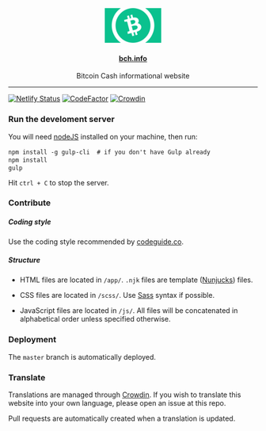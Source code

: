 <div align="center">
  <img src="app/static/img/bitcoin-cash-logo-flag.svg" height="70">
  <h4><a href="https://bch.info" target="_blank">bch.info</a></h4>
  <p>Bitcoin Cash informational website</p>
</div>

<hr>

[![Netlify Status](https://api.netlify.com/api/v1/badges/52d9f701-354f-4e58-9223-d4da49906174/deploy-status)](https://app.netlify.com/sites/bch/deploys) [![CodeFactor](https://www.codefactor.io/repository/github/merc1er/bch.info/badge/master)](https://www.codefactor.io/repository/github/merc1er/bch.info/overview/master) [![Crowdin](https://badges.crowdin.net/bchinfo/localized.svg)](https://crowdin.com/project/bchinfo)

### Run the develoment server

You will need [nodeJS](https://nodejs.org/en/) installed on your machine, then run:

```shell
npm install -g gulp-cli  # if you don't have Gulp already
npm install
gulp
```

Hit `ctrl + C` to stop the server.

### Contribute

##### Coding style

Use the coding style recommended by [codeguide.co](https://codeguide.co).

##### Structure

- HTML files are located in `/app/`. `.njk` files are template ([Nunjucks](https://mozilla.github.io/nunjucks/)) files.

- CSS files are located in `/scss/`. Use [Sass](https://sass-lang.com) syntax if possible.

- JavaScript files are located in `/js/`. All files will be concatenated in alphabetical order unless specified otherwise.

### Deployment

The `master` branch is automatically deployed.

### Translate

Translations are managed through [Crowdin](https://crowdin.com). If you wish to translate this website into your own language, please open an issue at this repo.

Pull requests are automatically created when a translation is updated.
